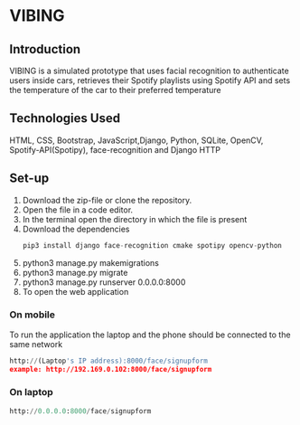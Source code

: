 # VIBING 








## Introduction
 VIBING is a simulated prototype that uses facial recognition to authenticate users inside cars, retrieves their Spotify playlists using Spotify API and sets the temperature of the car to their preferred temperature 

## Technologies Used
HTML, CSS, Bootstrap, JavaScript,Django, Python, SQLite, OpenCV, Spotify-API(Spotipy), face-recognition and Django HTTP

## Set-up
1) Download the zip-file or clone the repository.
2) Open the file in a code editor.
3) In the terminal open the directory in which the file is present
4) Download the dependencies 
   ```python
   pip3 install django face-recognition cmake spotipy opencv-python
   ```
5) python3 manage.py makemigrations
6) python3 manage.py migrate
7) python3 manage.py runserver 0.0.0.0:8000
8) To open the web application
### On mobile
  To run the application the laptop and the phone should be connected to the same network
   ```python
   http://(Laptop's IP address):8000/face/signupform
   example: http://192.169.0.102:8000/face/signupform
   ```
   
### On laptop
   ```python
   http://0.0.0.0:8000/face/signupform
   ```



